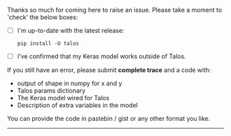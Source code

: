 Thanks so much for coming here to raise an issue. Please take a moment to 'check' the below boxes:

- [ ] I'm up-to-date with the latest release:
    
      pip install -U talos

- [ ] I've confirmed that my Keras model works outside of Talos.

If you still have an error, please submit **complete trace** and a code with: 

- output of shape in numpy for x and y
- Talos params dictionary
- The Keras model wired for Talos
- Description of extra variables in the model

You can provide the code in pastebin / gist or any other format you like. 

-------------------------------------------------------------------------
